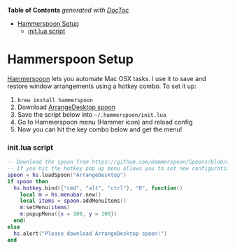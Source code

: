 <!-- START doctoc generated TOC please keep comment here to allow auto update -->
<!-- DON'T EDIT THIS SECTION, INSTEAD RE-RUN doctoc TO UPDATE -->
**Table of Contents**  *generated with [DocToc](https://github.com/thlorenz/doctoc)*

- [Hammerspoon Setup](#hammerspoon-setup)
    - [init.lua script](#initlua-script)

<!-- END doctoc generated TOC please keep comment here to allow auto update -->

# Hammerspoon Setup

[Hammerspoon](http://www.hammerspoon.org) lets you automate Mac OSX tasks.  I use it to save and restore window arrangements
using a hotkey combo.  To set it up:

1. `brew install hammerspoon`
2. Download [ArrangeDesktop spoon](https://github.com/Hammerspoon/Spoons/blob/master/Spoons/ArrangeDesktop.spoon.zip)
3. Save the script below into `~/.hammerspoon/init.lua`
4. Go to Hammerspoon menu (Hammer icon) and reload config
5. Now you can hit the key combo below and get the menu!

### init.lua script

```lua
-- Download the spoon from https://github.com/Hammerspoon/Spoons/blob/master/Spoons/ArrangeDesktop.spoon.zip
-- If you hit the hotkey pop up menu allows you to set new configuration or load one. Hit ESC to exit
spoon = hs.loadSpoon("ArrangeDesktop")
if spoon then
  hs.hotkey.bind({"cmd", "alt", "ctrl"}, "D", function()
    local m = hs.menubar.new()
    local items = spoon.addMenuItems()
    m:setMenu(items)
    m:popupMenu({x = 100, y = 100})
  end)
else
  hs.alert("Please download ArrangeDesktop spoon!")
end
```